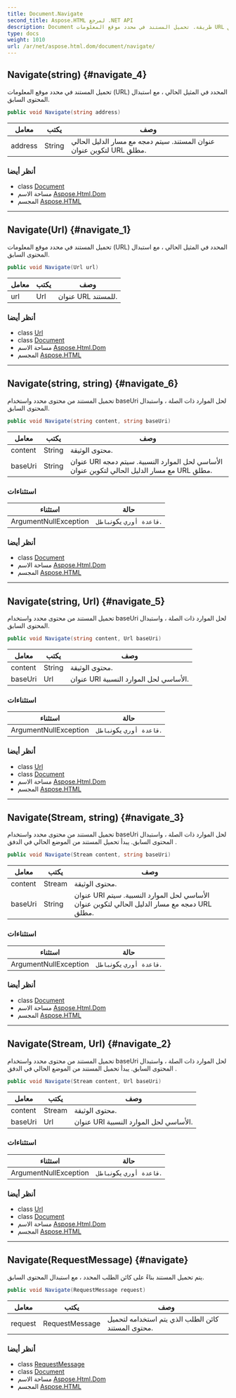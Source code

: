 ```yaml
---
title: Document.Navigate
second_title: Aspose.HTML لمرجع .NET API
description: Document طريقة. تحميل المستند في محدد موقع المعلومات URL المحدد في المثيل الحالي  مع استبدال المحتوى السابق.
type: docs
weight: 1010
url: /ar/net/aspose.html.dom/document/navigate/
---
```

## Navigate(string) {#navigate_4}

تحميل المستند في محدد موقع المعلومات (URL) المحدد في المثيل الحالي ، مع استبدال المحتوى السابق.

```csharp
public void Navigate(string address)
```

| معامل | يكتب | وصف |
| --- | --- | --- |
| address | String | عنوان المستند. سيتم دمجه مع مسار الدليل الحالي لتكوين عنوان URL مطلق. |

### أنظر أيضا

* class [Document](../)
* مساحة الاسم [Aspose.Html.Dom](../../document/)
* المجسم [Aspose.HTML](../../../)

---

## Navigate(Url) {#navigate_1}

تحميل المستند في محدد موقع المعلومات (URL) المحدد في المثيل الحالي ، مع استبدال المحتوى السابق.

```csharp
public void Navigate(Url url)
```

| معامل | يكتب | وصف |
| --- | --- | --- |
| url | Url | عنوان URL للمستند. |

### أنظر أيضا

* class [Url](../../../aspose.html/url/)
* class [Document](../)
* مساحة الاسم [Aspose.Html.Dom](../../document/)
* المجسم [Aspose.HTML](../../../)

---

## Navigate(string, string) {#navigate_6}

تحميل المستند من محتوى محدد واستخدام baseUri لحل الموارد ذات الصلة ، واستبدال المحتوى السابق.

```csharp
public void Navigate(string content, string baseUri)
```

| معامل | يكتب | وصف |
| --- | --- | --- |
| content | String | محتوى الوثيقة. |
| baseUri | String | عنوان URI الأساسي لحل الموارد النسبية. سيتم دمجه مع مسار الدليل الحالي لتكوين عنوان URL مطلق. |

### استثناءات

| استثناء | حالة |
| --- | --- |
| ArgumentNullException | `قاعدة أوري` يكون`باطل`. |

### أنظر أيضا

* class [Document](../)
* مساحة الاسم [Aspose.Html.Dom](../../document/)
* المجسم [Aspose.HTML](../../../)

---

## Navigate(string, Url) {#navigate_5}

تحميل المستند من محتوى محدد واستخدام baseUri لحل الموارد ذات الصلة ، واستبدال المحتوى السابق.

```csharp
public void Navigate(string content, Url baseUri)
```

| معامل | يكتب | وصف |
| --- | --- | --- |
| content | String | محتوى الوثيقة. |
| baseUri | Url | عنوان URI الأساسي لحل الموارد النسبية. |

### استثناءات

| استثناء | حالة |
| --- | --- |
| ArgumentNullException | `قاعدة أوري` يكون`باطل`. |

### أنظر أيضا

* class [Url](../../../aspose.html/url/)
* class [Document](../)
* مساحة الاسم [Aspose.Html.Dom](../../document/)
* المجسم [Aspose.HTML](../../../)

---

## Navigate(Stream, string) {#navigate_3}

تحميل المستند من محتوى محدد واستخدام baseUri لحل الموارد ذات الصلة ، واستبدال المحتوى السابق. يبدأ تحميل المستند من الموضع الحالي في الدفق .

```csharp
public void Navigate(Stream content, string baseUri)
```

| معامل | يكتب | وصف |
| --- | --- | --- |
| content | Stream | محتوى الوثيقة. |
| baseUri | String | عنوان URI الأساسي لحل الموارد النسبية. سيتم دمجه مع مسار الدليل الحالي لتكوين عنوان URL مطلق. |

### استثناءات

| استثناء | حالة |
| --- | --- |
| ArgumentNullException | `قاعدة أوري` يكون`باطل`. |

### أنظر أيضا

* class [Document](../)
* مساحة الاسم [Aspose.Html.Dom](../../document/)
* المجسم [Aspose.HTML](../../../)

---

## Navigate(Stream, Url) {#navigate_2}

تحميل المستند من محتوى محدد واستخدام baseUri لحل الموارد ذات الصلة ، واستبدال المحتوى السابق. يبدأ تحميل المستند من الموضع الحالي في الدفق .

```csharp
public void Navigate(Stream content, Url baseUri)
```

| معامل | يكتب | وصف |
| --- | --- | --- |
| content | Stream | محتوى الوثيقة. |
| baseUri | Url | عنوان URI الأساسي لحل الموارد النسبية. |

### استثناءات

| استثناء | حالة |
| --- | --- |
| ArgumentNullException | `قاعدة أوري` يكون`باطل`. |

### أنظر أيضا

* class [Url](../../../aspose.html/url/)
* class [Document](../)
* مساحة الاسم [Aspose.Html.Dom](../../document/)
* المجسم [Aspose.HTML](../../../)

---

## Navigate(RequestMessage) {#navigate}

يتم تحميل المستند بناءً على كائن الطلب المحدد ، مع استبدال المحتوى السابق.

```csharp
public void Navigate(RequestMessage request)
```

| معامل | يكتب | وصف |
| --- | --- | --- |
| request | RequestMessage | كائن الطلب الذي يتم استخدامه لتحميل محتوى المستند. |

### أنظر أيضا

* class [RequestMessage](../../../aspose.html.net/requestmessage/)
* class [Document](../)
* مساحة الاسم [Aspose.Html.Dom](../../document/)
* المجسم [Aspose.HTML](../../../)


